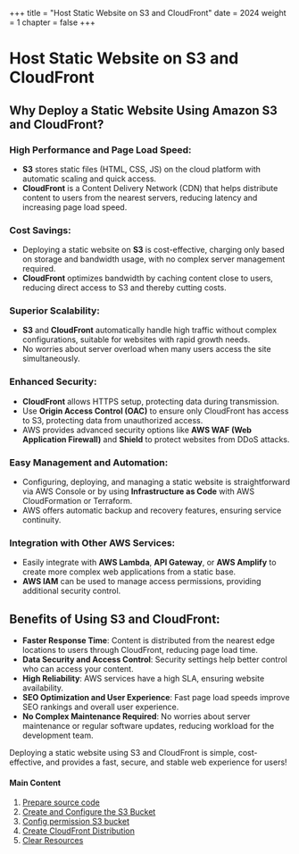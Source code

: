 +++
title = "Host Static Website on S3 and CloudFront"
date = 2024
weight = 1
chapter = false
+++

# Host Static Website on S3 and CloudFront

## Why Deploy a Static Website Using Amazon S3 and CloudFront?

### High Performance and Page Load Speed:

- **S3** stores static files (HTML, CSS, JS) on the cloud platform with automatic scaling and quick access.
- **CloudFront** is a Content Delivery Network (CDN) that helps distribute content to users from the nearest servers, reducing latency and increasing page load speed.

### Cost Savings:

- Deploying a static website on **S3** is cost-effective, charging only based on storage and bandwidth usage, with no complex server management required.
- **CloudFront** optimizes bandwidth by caching content close to users, reducing direct access to S3 and thereby cutting costs.

### Superior Scalability:

- **S3** and **CloudFront** automatically handle high traffic without complex configurations, suitable for websites with rapid growth needs.
- No worries about server overload when many users access the site simultaneously.

### Enhanced Security:

- **CloudFront** allows HTTPS setup, protecting data during transmission.
- Use **Origin Access Control (OAC)** to ensure only CloudFront has access to S3, protecting data from unauthorized access.
- AWS provides advanced security options like **AWS WAF (Web Application Firewall)** and **Shield** to protect websites from DDoS attacks.

### Easy Management and Automation:

- Configuring, deploying, and managing a static website is straightforward via AWS Console or by using **Infrastructure as Code** with AWS CloudFormation or Terraform.
- AWS offers automatic backup and recovery features, ensuring service continuity.

### Integration with Other AWS Services:

- Easily integrate with **AWS Lambda**, **API Gateway**, or **AWS Amplify** to create more complex web applications from a static base.
- **AWS IAM** can be used to manage access permissions, providing additional security control.

## Benefits of Using S3 and CloudFront:

- **Faster Response Time**: Content is distributed from the nearest edge locations to users through CloudFront, reducing page load time.
- **Data Security and Access Control**: Security settings help better control who can access your content.
- **High Reliability**: AWS services have a high SLA, ensuring website availability.
- **SEO Optimization and User Experience**: Fast page load speeds improve SEO rankings and overall user experience.
- **No Complex Maintenance Required**: No worries about server maintenance or regular software updates, reducing workload for the development team.

Deploying a static website using S3 and CloudFront is simple, cost-effective, and provides a fast, secure, and stable web experience for users!

#### Main Content

1. [Prepare source code](1-Prepare-source-code/)
2. [Create and Configure the S3 Bucket](2-Create-s3-bucket-upload-file/)
3. [Config permission S3 bucket](3-Config-permission-s3-bucket/)
4. [Create CloudFront Distribution](4-Create-cloudFront-distribution/)
5. [Clear Resources](5-Clear-resources/)

<!-- need to remove parenthesis for path in Hugo 0.88.1 for Windows-->
